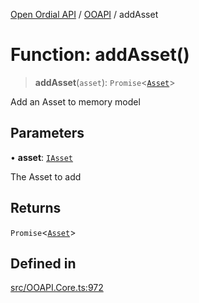 [Open Ordial API](../../README.md) / [OOAPI](../README.md) / addAsset

# Function: addAsset()

> **addAsset**(`asset`): `Promise`\<[`Asset`](../classes/Asset.md)\>

Add an Asset to memory model

## Parameters

• **asset**: [`IAsset`](../interfaces/IAsset.md)

The Asset to add

## Returns

`Promise`\<[`Asset`](../classes/Asset.md)\>

## Defined in

[src/OOAPI.Core.ts:972](https://github.com/open-ordinal/open-ordinal-api/blob/853cbf2a017c45362e48e478b4771550a39cd1c4/src/OOAPI.Core.ts#L972)
